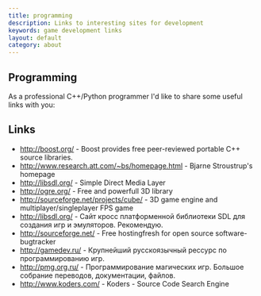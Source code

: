 ```yaml
---
title: programming
description: Links to interesting sites for development
keywords: game development links
layout: default
category: about
---
```

 
Programming
--

As a professional C++/Python programmer I'd like to share some
useful links with you:

Links
---

 - <a href="http://boost.org/">http://boost.org/</a> -  Boost provides free peer-reviewed portable C++ source libraries. 
 - <a href="http://www.research.att.com/~bs/homepage.html">http://www.research.att.com/~bs/homepage.html</a> -  Bjarne Stroustrup's homepage 
 - <a href="http://libsdl.org/">http://libsdl.org/</a> -  Simple Direct Media Layer
 - <a href="http://ogre.org/">http://ogre.org/</a> -  Free and powerfull 3D library
 - <a href="http://sourceforge.net/projects/cube/">http://sourceforge.net/projects/cube/</a> -  3D game engine and multiplayer/singleplayer FPS game
 - <a href="http://libsdl.org/">http://libsdl.org/</a> -  Сайт кросс платформенной библиотеки SDL для создания игр и эмуляторов. Рекомендую.
 - <a href="http://sourceforge.net/">http://sourceforge.net/</a> - Free hostingfresh for open source software- bugtracker
 - <a href="http://gamedev.ru/">http://gamedev.ru/</a> -  Крупнейший русскоязычный рессурс по программированию игр.
 - <a href="http://pmg.org.ru/">http://pmg.org.ru/</a> -  Программирование магических игр. Большое собрание переводов, документации, файлов.
 - <a href="http://www.koders.com/">http://www.koders.com/</a> - Koders - Source Code Search Engine

